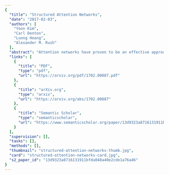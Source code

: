 ```yaml
---
{
  "title": "Structured Attention Networks",
  "date": "2017-02-03",
  "authors": [
    "Yoon Kim",
    "Carl Denton",
    "Luong Hoang",
    "Alexander M. Rush"
  ],
  "abstract": "Attention networks have proven to be an effective approach for embedding categorical inference within a deep neural network. However, for many tasks we may want to model richer structural dependencies without abandoning end-to-end training. In this work, we experiment with incorporating richer structural distributions, encoded using graphical models, within deep networks. We show that these structured attention networks are simple extensions of the basic attention procedure, and that they allow for extending attention beyond the standard soft-selection approach, such as attending to partial segmentations or to subtrees. We experiment with two different classes of structured attention networks: a linear-chain conditional random field and a graph-based parsing model, and describe how these models can be practically implemented as neural network layers. Experiments show that this approach is effective for incorporating structural biases, and structured attention networks outperform baseline attention models on a variety of synthetic and real tasks: tree transduction, neural machine translation, question answering, and natural language inference. We further find that models trained in this way learn interesting unsupervised hidden representations that generalize simple attention.",
  "links": [
    {
      "title": "PDF",
      "type": "pdf",
      "url": "https://arxiv.org/pdf/1702.00887.pdf"
    },
    {
      "title": "arXiv.org",
      "type": "arxiv",
      "url": "https://arxiv.org/abs/1702.00887"
    },
    {
      "title": "Semantic Scholar",
      "type": "semanticscholar",
      "url": "https://www.semanticscholar.org/paper/13d9323a8716131911bfda048a40e2cde1a76a46"
    }
  ],
  "supervision": [],
  "tasks": [],
  "methods": [],
  "thumbnail": "structured-attention-networks-thumb.jpg",
  "card": "structured-attention-networks-card.jpg",
  "s2_paper_id": "13d9323a8716131911bfda048a40e2cde1a76a46"
}
---
```


